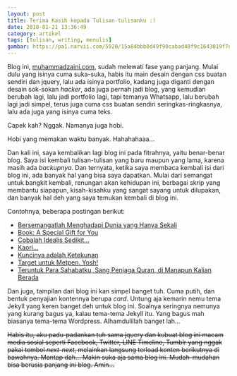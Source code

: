 ```yaml
---
layout: post
title: Terima Kasih kepada Tulisan-tulisanku :)
date: 2018-01-21 13:36:49
category: artikel
tags: [tulisan, writing, menulis]
gambar: https://pa1.narvii.com/5920/15a84bbb0d49f90cabad48f9c1643019f7dbc251_hq.gif
---
```


Blog ini, [muhammadzaini.com](http://muhammadzaini.com), sudah melewati fase yang panjang. Mulai dulu yang isinya cuma suka-suka, habis itu main desain dengan css buatan sendiri dan jquery, lalu ada isinya portfolio, kadang juga diganti dengan desain sok-sokan _hacker_, ada juga pernah jadi blog, yang kemudian berubah lagi, lalu jadi portfolio lagi, tapi temanya Whatsapp, lalu berubah lagi jadi simpel, terus juga cuma css buatan sendiri seringkas-ringkasnya, lalu ada juga yang isinya cuma teks.

Capek kah? Nggak. Namanya juga hobi.

Hobi yang memakan waktu banyak. Hahahahaaa...

Dan kali ini, saya kembalikan lagi blog ini pada fitrahnya, yaitu benar-benar blog. Saya isi kembali tulisan-tulisan yang baru maupun yang lama, karena masih ada _backupnya_. Dan ternyata, ketika saya membaca kembali isi dari blog ini, ada banyak hal yang bisa saya dapatkan. Mulai dari semangat untuk bangkit kembali, renungan akan kehidupan ini, berbagai skrip yang membantu siapapun, kisah-kisahku yang sangat sayang untuk dilupakan, dan banyak hal deh yang saya temukan kembali di blog ini.

Contohnya, beberapa postingan berikut:

- [Bersemangatlah Menghadapi Dunia yang Hanya Sekali](http://muhammadzaini.com/2017/11/06/bersemangatlah-menghadapi-dunia-yang-hanya-sekali.html)
- [Book: A Special Gift for You](http://muhammadzaini.com/2017/10/12/book-a-special-gift-for-you.html)
- [Cobalah Idealis Sedikit...](http://muhammadzaini.com/2017/10/05/cobalah-idealis-sedikit.html)
- [Kaori...](http://muhammadzaini.com/2017/10/24/kaori.html)
- [Kuncinya adalah Ketekunan](http://muhammadzaini.com/2017/07/17/kuncinya-adalah-ketekunan.html)
- [Target untuk Metpen. Yosh!](http://muhammadzaini.com/2017/06/21/target-untuk-metpen-yosh.html)
- [Teruntuk Para Sahabatku, Sang Penjaga Quran, di Manapun Kalian Berada](http://muhammadzaini.com/2017/10/09/teruntuk-para-sahabatku-sang-penjaga-quran-di-manapun-kalian-berada.html)

Dan juga, tampilan dari blog ini kan simpel banget tuh. Cuma putih, dan bentuk penyajian kontennya berupa _card_. Untung aja kemarin nemu tema Jekyll yang keren banget deh untuk blog ini. Soalnya seringnya nemunya yang kurang bagus ya, kalau tema-tema Jekyll itu. Yang bagus mah biasanya tema-tema Wordpress. Alhamdulillah banget lah...

<strike>Habis itu, aku padu-padankan tuh sama jquery dan kubuat blog ini macam media sosial seperti Facebook, Twitter, LINE Timeline, Tumblr yang nggak pakai tombol _next-next_, melainkan langsung terload konten berikutnya di bawahnya. Mantap dah... Makin suka aja sama blog ini. Mudah-mudahan bisa berusia panjang ini blog. Amin...</strike>